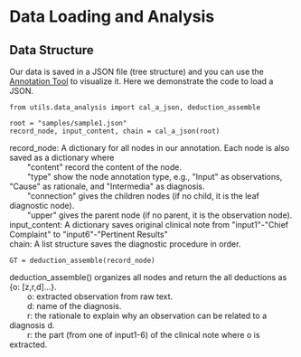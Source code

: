 # Data Loading and Analysis
## Data Structure
Our data is saved in a JSON file (tree structure) and you can use the [Annotation Tool](https://github.com/wbw520/DiReCT/tree/master/utils/data_annotation) to visualize it.
Here we demonstrate the code to load a JSON.
```
from utils.data_analysis import cal_a_json, deduction_assemble

root = "samples/sample1.json"
record_node, input_content, chain = cal_a_json(root)
```
record_node: A dictionary for all nodes in our annotation. Each node is also saved as a dictionary where <br>
&nbsp;&nbsp;&nbsp;&nbsp;&nbsp;&nbsp;&nbsp;&nbsp;"content" record the content of the node. <br>
&nbsp;&nbsp;&nbsp;&nbsp;&nbsp;&nbsp;&nbsp;&nbsp;"type" show the node annotation type, e.g., "Input" as observations, "Cause" as rationale, and "Intermedia" as diagnosis. <br>
&nbsp;&nbsp;&nbsp;&nbsp;&nbsp;&nbsp;&nbsp;&nbsp;"connection" gives the children nodes (if no child, it is the leaf diagnostic node). <br>
&nbsp;&nbsp;&nbsp;&nbsp;&nbsp;&nbsp;&nbsp;&nbsp;"upper" gives the parent node (if no parent, it is the observation node). <br>
input_content: A dictionary saves original clinical note from "input1"-"Chief Complaint" to "input6"-"Pertinent Results" <br>
chain: A list structure saves the diagnostic procedure in order.
```
GT = deduction_assemble(record_node)
```
deduction_assemble() organizes all nodes and return the all deductions as {o: [z,r,d]...}.  <br>
&nbsp;&nbsp;&nbsp;&nbsp;&nbsp;&nbsp;&nbsp;&nbsp;o: extracted observation from raw text. <br>
&nbsp;&nbsp;&nbsp;&nbsp;&nbsp;&nbsp;&nbsp;&nbsp;d: name of the diagnosis. <br>
&nbsp;&nbsp;&nbsp;&nbsp;&nbsp;&nbsp;&nbsp;&nbsp;r: the rationale to explain why an observation can be related to a diagnosis d. <br>
&nbsp;&nbsp;&nbsp;&nbsp;&nbsp;&nbsp;&nbsp;&nbsp;r: the part (from one of input1-6) of the clinical note where o is extracted.